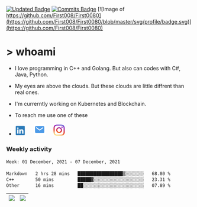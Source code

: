 [![Updated Badge](https://badges.pufler.dev/updated/First008/First008)](https://badges.pufler.dev)
[![Commits Badge](https://badges.pufler.dev/commits/monthly/First008)](https://badges.pufler.dev)
[![Image of https://github.com/First008/First0080](https://github.com/First008/First0080/blob/master/svg/profile/badge.svg)](https://github.com/First008/First0080)



<h1> > whoami </h1>

 - I love programming in C++ and Golang. But also can codes with C#, Java, Python.

 - My eyes are above the clouds. But these clouds are little diffrent than real ones.
 
 - I'm currerntly working on Kubernetes and Blockchain.

 - To reach me use one of these  

 - <a href="https://tr.linkedin.com/in/ahmet-yusuf-birinci-0650aa177" rel="nofollow"><img src="./img/linkedin.svg" width="28"></a> &nbsp;
<a href="mailto:ayb84870@gmail.com"><img src="./img/mail.svg" width="33" style="margin: 0px 10px 0px 10px;"></a> &nbsp;
<a href="https://www.instagram.com/ahmetyusufbirinci/"><img src="./img/instagram.svg" width="30"></a>

### Weekly activity
<!--START_SECTION:waka-->
```text
Week: 01 December, 2021 - 07 December, 2021

Markdown   2 hrs 28 mins   █████████████████▒░░░░░░░   68.80 % 
C++        50 mins         █████▓░░░░░░░░░░░░░░░░░░░   23.31 % 
Other      16 mins         ██░░░░░░░░░░░░░░░░░░░░░░░   07.89 % 
```
<!--END_SECTION:waka-->


|<img src="https://github-readme-stats.vercel.app/api/top-langs/?username=First008&layout=compact&theme=midnight-purple" width="410"/>|<img src="https://github-readme-stats.vercel.app/api?username=First008&show_icons=true&theme=midnight-purple"/>|
|:---:|:---:|
